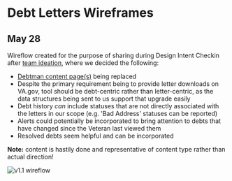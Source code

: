 # Debt Letters Wireframes

## May 28
Wireflow created for the purpose of sharing during Design Intent Checkin after [team ideation](https://app.mural.co/t/vsa8243/m/vsa8243/1590173930514/c0dcc29fddb240204b0e1f93cc0b1caf2c04f421), where we decided the following:
- [Debtman content page(s)](https://www.va.gov/debtman/) being replaced
- Despite the primary requirement being to provide letter downloads on VA.gov, tool should be debt-centric rather than letter-centric, as the data structures being sent to us support that upgrade easily
- Debt history _can_ include statuses that are not directly associated with the letters in our scope (e.g. 'Bad Address' statuses can be reported)
- Alerts could potentially be incorporated to bring attention to debts that have changed since the Veteran last viewed them
- Resolved debts seem helpful and can be incorporated

**Note:** content is hastily done and representative of content type rather than actual direction!

![v1.1 wireflow](https://github.com/department-of-veterans-affairs/va.gov-team/blob/master/products/debt-letters-mvp/assets/Debt%20Letters%20Flows%20-%20debt-letters-sketches-v1.1.jpg)
